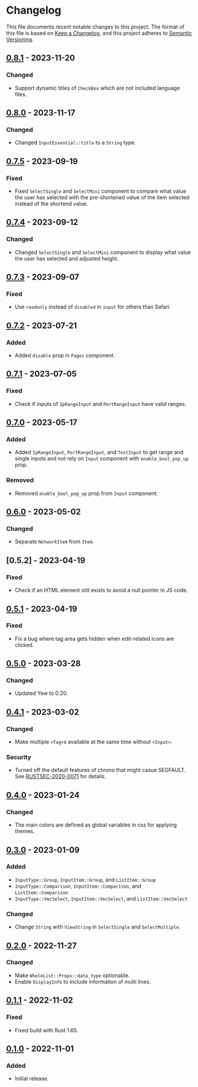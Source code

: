 # Changelog

This file documents recent notable changes to this project. The format of this
file is based on [Keep a Changelog](https://keepachangelog.com/en/1.0.0/), and
this project adheres to [Semantic
Versioning](https://semver.org/spec/v2.0.0.html).

## [0.8.1] - 2023-11-20

### Changed

- Support dynamic titles of `CheckBox` which are not included language files.

## [0.8.0] - 2023-11-17

### Changed

- Changed `InputEssential::title` to a `String` type.

## [0.7.5] - 2023-09-19

### Fixed

- Fixed `SelectSingle` and `SelectMini` component to compare what value the
  user has selected with the pre-shortened value of the item selected instead
  of the shortend value.

## [0.7.4] - 2023-09-12

### Changed

- Changed `SelectSingle` and `SelectMini` component to display what value
  the user has selected and adjusted height.

## [0.7.3] - 2023-09-07

### Fixed

- Use `readonly` instead of `disabled` in `input` for others than Safari.

## [0.7.2] - 2023-07-21

### Added

- Added `disable` prop in `Pages` component.

## [0.7.1] - 2023-07-05

### Fixed

- Check if inputs of `IpRangeInput` and `PortRangeInput` have valid ranges.

## [0.7.0] - 2023-05-17

### Added

- Added `IpRangeInput`, `PortRangeInput`, and `TextInput` to get range and
  single inputs and not rely on `Input` component with `enable_bool_pop_up`
  prop.

### Removed

- Removed `enable_bool_pop_up` prop from `Input` component.

## [0.6.0] - 2023-05-02

### Changed

- Separate `NetworkItem` from `Item`.

## [0.5.2] - 2023-04-19

### Fixed

- Check if an HTML element still exists to avoid a null pointer in JS code.

## [0.5.1] - 2023-04-19

### Fixed

- Fix a bug where tag area gets hidden when edit-related icons are clicked.

## [0.5.0] - 2023-03-28

### Changed

- Updated Yew to 0.20.

## [0.4.1] - 2023-03-02

### Changed

- Make multiple `<Tag>`s available at the same time without `<Input>`.

### Security

- Turned off the default features of chrono that might casue SEGFAULT. See
  [RUSTSEC-2020-0071](https://rustsec.org/advisories/RUSTSEC-2020-0071)
  for details.

## [0.4.0] - 2023-01-24

### Changed

- The main colors are defined as global variables in css for applying themes.

## [0.3.0] - 2023-01-09

### Added

- `InputType::Group`, `InputItem::Group`, and `ListItem::Group`
- `InputType::Comparison`, `InputItem::Comparison`, and `ListItem::Comparison`
- `InputType::VecSelect`, `InputItem::VecSelect`, and `ListItem::VecSelect`

### Changed

- Change `String` with `ViewString` in `SelectSingle` and `SelectMultiple`.

## [0.2.0] - 2022-11-27

### Changed

- Make `WholeList::Props::data_type` optionable.
- Enable `DisplayInfo` to include information of multi lines.

## [0.1.1] - 2022-11-02

### Fixed

- Fixed build with Rust 1.65.

## [0.1.0] - 2022-11-01

### Added

- Initial release.

[0.8.1]: https://github.com/aicers/frontary/compare/0.8.0...0.8.1
[0.8.0]: https://github.com/aicers/frontary/compare/0.7.5...0.8.0
[0.7.5]: https://github.com/aicers/frontary/compare/0.7.4...0.7.5
[0.7.4]: https://github.com/aicers/frontary/compare/0.7.3...0.7.4
[0.7.3]: https://github.com/aicers/frontary/compare/0.7.2...0.7.3
[0.7.2]: https://github.com/aicers/frontary/compare/0.7.1...0.7.2
[0.7.1]: https://github.com/aicers/frontary/compare/0.7.0...0.7.1
[0.7.0]: https://github.com/aicers/frontary/compare/0.6.0...0.7.0
[0.6.0]: https://github.com/aicers/frontary/compare/0.5.1...0.6.0
[0.5.1]: https://github.com/aicers/frontary/compare/0.5.0...0.5.1
[0.5.0]: https://github.com/aicers/frontary/compare/0.4.1...0.5.0
[0.4.1]: https://github.com/aicers/frontary/compare/0.4.0...0.4.1
[0.4.0]: https://github.com/aicers/frontary/compare/0.3.0...0.4.0
[0.3.0]: https://github.com/aicers/frontary/compare/0.2.0...0.3.0
[0.2.0]: https://github.com/aicers/frontary/compare/0.1.1...0.2.0
[0.1.1]: https://github.com/aicers/frontary/compare/0.1.0...0.1.1
[0.1.0]: https://github.com/aicers/frontary/tree/0.1.0
